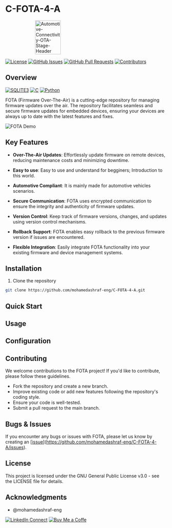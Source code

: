 # C-FOTA-4-A

<div style="display: flex; justify-content: center;">
  <a href="https://ibb.co/cw8jVNM">
    <img src="https://ibb.co/cw8jVNM" alt="Automotive-Connectivity-OTA-Stage-Header" style="width: 50%; height: 100%;" />
  </a>
</div>

[![License](https://img.shields.io/badge/License-GPL%203.0-blue.svg)](https://opensource.org/licenses/GPL-3.0)
[![GitHub Issues](https://img.shields.io/github/issues/mohamedashraf-eng/C-FOTA-4-A)](https://github.com/mohamedashraf-eng/C-FOTA-4-A/issues)
[![GitHub Pull Requests](https://img.shields.io/github/issues-pr/mohamedashraf-eng/C-FOTA-4-A)](https://github.com/mohamedashraf-eng/C-FOTA-4-A/pulls)
[![Contributors](https://img.shields.io/github/contributors/mohamedashraf-eng/C-FOTA-4-A)](https://github.com/mohamedashraf-eng/C-FOTA-4-A/graphs/contributors)

## Overview 

[![SQLITE3](https://img.shields.io/badge/SQLite-07405E?style=for-the-badge&logo=sqlite&logoColor=white)](https://www.sqlite.org/index.html) [![C](https://img.shields.io/badge/C-00599C?style=for-the-badge&logo=c&logoColor=white)](https://www.gnu.org/home.en.html) [![Python](https://img.shields.io/badge/Python-FFD43B?style=for-the-badge&logo=python&logoColor=blue)](https://www.python.org)  

FOTA (Firmware Over-The-Air) is a cutting-edge repository for managing firmware updates over the air. The repository facilitates seamless and secure firmware updates for embedded devices, ensuring your devices are always up to date with the latest features and fixes.

![FOTA Demo](insert_demo_gif_or_screenshot_here)

## Key Features

- **Over-The-Air Updates**: Effortlessly update firmware on remote devices, reducing maintenance costs and minimizing downtime.

- **Easy to use**: Easy to use and understand for begginers; Introduction to this world.

- **Automotive Compliant**: It is mainly made for automotive vehicles scenarios.  

- **Secure Communication**: FOTA uses encrypted communication to ensure the integrity and authenticity of firmware updates.

- **Version Control**: Keep track of firmware versions, changes, and updates using version control mechanisms.

- **Rollback Support**: FOTA enables easy rollback to the previous firmware version if issues are encountered.

- **Flexible Integration**: Easily integrate FOTA functionality into your existing firmware and device management systems.

## Installation
1. Clone the repository  
```bash
git clone https://github.com/mohamedashraf-eng/C-FOTA-4-A.git
```  

## Quick Start  

## Usage  


## Configuration  


## Contributing  
We welcome contributions to the FOTA project! If you'd like to contribute, please follow these guidelines.

* Fork the repository and create a new branch.
* Improve existing code or add new features following the repository's coding style.
* Ensure your code is well-tested.
* Submit a pull request to the main branch.

## Bugs & Issues

If you encounter any bugs or issues with FOTA, please let us know by creating an [[issue]()](https://github.com/mohamedashraf-eng/C-FOTA-4-A/issues).
## License  
This project is licensed under the GNU General Public License v3.0 - see the LICENSE file for details.

## Acknowledgments  

* @mohamedashraf-eng  

[![LinkedIn Connect](https://img.shields.io/badge/LinkedIn-0077B5?style=for-the-badge&logo=linkedin&logoColor=white)](https://www.linkedin.com/in/mohamed-ashraf-wx/) [![Buy Me a Coffe](https://img.shields.io/badge/sponsor-30363D?style=for-the-badge&logo=GitHub-Sponsors&logoColor=#white)](https://www.linkedin.com/in/mohamed-ashraf-wx/)